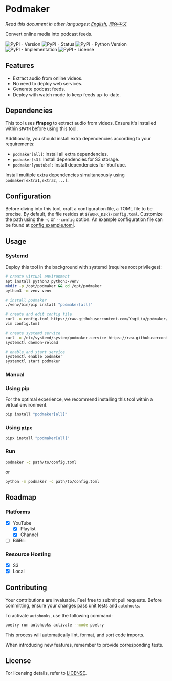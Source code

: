 # Podmaker

*Read this document in other languages: [English](README.md), [简体中文](README.zh_CN.md)*

Convert online media into podcast feeds.

![PyPI - Version](https://img.shields.io/pypi/v/podmaker)
![PyPI - Status](https://img.shields.io/pypi/status/podmaker)
![PyPI - Python Version](https://img.shields.io/pypi/pyversions/podmaker)
![PyPI - Implementation](https://img.shields.io/pypi/implementation/podmaker)
![PyPI - License](https://img.shields.io/pypi/l/podmaker)


## Features

- Extract audio from online videos.
- No need to deploy web services.
- Generate podcast feeds.
- Deploy with watch mode to keep feeds up-to-date.

## Dependencies

This tool uses **ffmpeg** to extract audio from videos. Ensure it's installed within `$PATH` before using this tool.

Additionally, you should install extra dependencies according to your requirements:

- `podmaker[all]`: Install all extra dependencies.
- `podmaker[s3]`: Install dependencies for S3 storage.
- `podmaker[youtube]`: Install dependencies for YouTube.

Install multiple extra dependencies simultaneously using `podmaker[extra1,extra2,...]`.

## Configuration

Before diving into this tool, craft a configuration file, a TOML file to be precise.
By default, the file resides at `${WORK_DIR}/config.toml`. Customize the path using the `-c` or `--config` option.
An example configuration file can be found at [config.example.toml](https://github.com/YogiLiu/podmaker/blob/main/config.example.toml).

## Usage

### Systemd

Deploy this tool in the background with systemd (requires root privileges):

```bash
# create virtual environment
apt install python3 python3-venv
mkdir -p /opt/podmaker && cd /opt/podmaker
python3 -m venv venv

# install podmaker
./venv/bin/pip install "podmaker[all]"

# create and edit config file
curl -o config.toml https://raw.githubusercontent.com/YogiLiu/podmaker/main/config.example.toml
vim config.toml

# create systemd service
curl -o /etc/systemd/system/podmaker.service https://raw.githubusercontent.com/YogiLiu/podmaker/main/systemd/podmaker.service
systemctl daemon-reload

# enable and start service
systemctl enable podmaker
systemctl start podmaker
```

### Manual

### Using pip

For the optimal experience, we recommend installing this tool within a virtual environment.

```bash
pip install "podmaker[all]"
```

### Using `pipx`

```bash
pipx install "podmaker[all]"
```

### Run

```bash
podmaker -c path/to/config.toml
```

or 
    
```bash
python -m podmaker -c path/to/config.toml
```

## Roadmap

### Platforms

- [x] YouTube
    - [x] Playlist
    - [x] Channel
- [ ] BiliBili

### Resource Hosting

- [x] S3
- [x] Local

## Contributing

Your contributions are invaluable. Feel free to submit pull requests.
Before committing, ensure your changes pass unit tests and `autohooks`.

To activate `autohooks`, use the following command:

```bash
poetry run autohooks activate --mode poetry
```

This process will automatically lint, format, and sort code imports.

When introducing new features, remember to provide corresponding tests.

## License

For licensing details, refer to [LICENSE](https://github.com/YogiLiu/podmaker/blob/main/LICENSE).